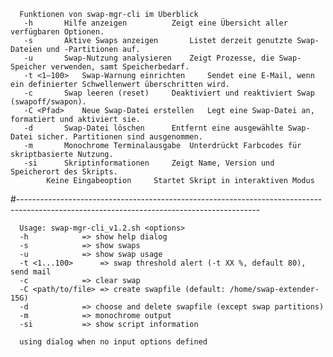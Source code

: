       Funktionen von swap-mgr-cli im Überblick
       -h		Hilfe anzeigen			Zeigt eine Übersicht aller verfügbaren Optionen.
       -s		Aktive Swaps anzeigen		Listet derzeit genutzte Swap-Dateien und -Partitionen auf.
       -u		Swap-Nutzung analysieren	Zeigt Prozesse, die Swap-Speicher verwenden, samt Speicherbedarf.
       -t <1–100>	Swap-Warnung einrichten		Sendet eine E-Mail, wenn ein definierter Schwellenwert überschritten wird.
       -c		Swap leeren (reset)		Deaktiviert und reaktiviert Swap (swapoff/swapon).
       -C <Pfad>	Neue Swap-Datei erstellen	Legt eine Swap-Datei an, formatiert und aktiviert sie.
       -d		Swap-Datei löschen		Entfernt eine ausgewählte Swap-Datei sicher. Partitionen sind ausgenommen.
       -m		Monochrome Terminalausgabe	Unterdrückt Farbcodes für skriptbasierte Nutzung.
       -si		Skriptinformationen		Zeigt Name, Version und Speicherort des Skripts.
       		Keine Eingabeoption		Startet Skript in interaktiven Modus

#------------------------------------------------------------------------------------------------------------------------------------------
      
      Usage: swap-mgr-cli_v1.2.sh <options> 
      -h			=> show help dialog 
      -s			=> show swaps 
      -u			=> show swap usage 
      -t <1...100>		=> swap threshold alert (-t XX %, default 80), send mail
      -c			=> clear swap 
      -C <path/to/file>	=> create swapfile (default: /home/swap-extender-15G) 
      -d			=> choose and delete swapfile (except swap partitions) 
      -m			=> monochrome output 
      -si			=> show script information 

      using dialog when no input options defined
